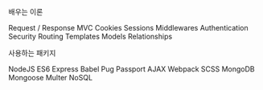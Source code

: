배우는 이론


Request / Response
MVC
Cookies
Sessions
Middlewares
Authentication
Security
Routing
Templates
Models
Relationships


사용하는 패키지

NodeJS
ES6
Express
Babel
Pug
Passport
AJAX
Webpack
SCSS
MongoDB
Mongoose
Multer
NoSQL
